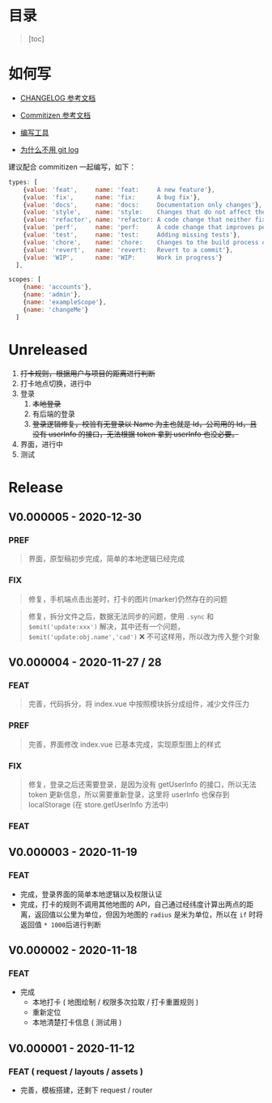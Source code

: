 # 目录

> [toc]

# 如何写

- [CHANGELOG 参考文档](https://keepachangelog.com/zh-CN/1.0.0/)

- [Commitizen 参考文档](https://juejin.im/post/6844903831893966856#heading-21)

- [编写工具](https://typora.io)

- [为什么不用 git log](https://keepachangelog.com/zh-CN/1.0.0/)

建议配合 commitizen 一起编写，如下：

```javascript
types: [
    {value: 'feat',     name: 'feat:     A new feature'},
    {value: 'fix',      name: 'fix:      A bug fix'},
    {value: 'docs',     name: 'docs:     Documentation only changes'},
    {value: 'style',    name: 'style:    Changes that do not affect the meaning of the code\n            (white-space, formatting, missing semi-colons, etc)'},
    {value: 'refactor', name: 'refactor: A code change that neither fixes a bug nor adds a feature'},
    {value: 'perf',     name: 'perf:     A code change that improves performance'},
    {value: 'test',     name: 'test:     Adding missing tests'},
    {value: 'chore',    name: 'chore:    Changes to the build process or auxiliary tools\n            and libraries such as documentation generation'},
    {value: 'revert',   name: 'revert:   Revert to a commit'},
    {value: 'WIP',      name: 'WIP:      Work in progress'}
  ],

scopes: [
    {name: 'accounts'},
    {name: 'admin'},
    {name: 'exampleScope'},
    {name: 'changeMe'}
  ]

```

# Unreleased

1. ~~打卡规则，根据用户与项目的距离进行判断~~
2. 打卡地点切换，进行中
3. 登录
   1. ~~本地登录~~
   2. 有后端的登录
   3. ~~登录逻辑修复，校验有无登录以 Name 为主也就是 Id，公司用的 Id，且没有 userInfo 的接口，无法根据 token 拿到 userInfo 也没必要。~~
4. 界面，进行中
5. 测试

# Release

## V0.000005 - 2020-12-30

### PREF

> 界面，原型稿初步完成，简单的本地逻辑已经完成

### FIX

> 修复，手机端点击出差时，打卡的图片(marker)仍然存在的问题

> 修复，拆分文件之后，数据无法同步的问题，使用 `.sync` 和 `$emit('update:xxx')` 解决，其中还有一个问题，`$emit('update:obj.name','cad')` ❌ 不可这样用，所以改为传入整个对象

## V0.000004 - 2020-11-27 / 28

### FEAT

> 完善，代码拆分，将 index.vue 中按照模块拆分成组件，减少文件压力

### PREF

> 完善，界面修改 index.vue 已基本完成，实现原型图上的样式

### FIX

> 修复，登录之后还需要登录，是因为没有 getUserInfo 的接口，所以无法 token 更新信息，所以需要重新登录，这里将 userInfo 也保存到 localStorage (在 store.getUserInfo 方法中)

### FEAT

## V0.000003 - 2020-11-19

### FEAT

- 完成，登录界面的简单本地逻辑以及权限认证
- 完成，打卡的规则不调用其他地图的 API，自己通过经纬度计算出两点的距离，返回值以公里为单位，但因为地图的 `radius` 是米为单位，所以在 `if` 时将返回值 `* 1000`后进行判断

## V0.000002 - 2020-11-18

### FEAT

- 完成
  - 本地打卡 ( 地图绘制 / 权限多次拉取 / 打卡重置规则 )
  - 重新定位
  - 本地清楚打卡信息 ( 测试用 )

## V0.000001 - 2020-11-12

### FEAT ( request / layouts / assets )

- 完善，模板搭建，还剩下 request / router
